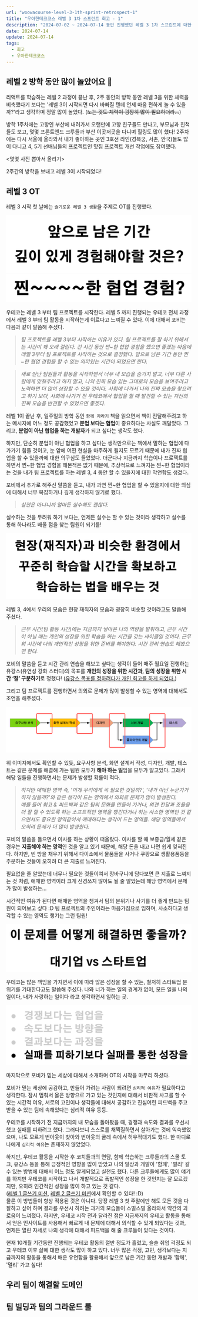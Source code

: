```yaml
---
url: "woowacourse-level-3-1th-sprint-retrospect-1"
title: "우아한테크코스 레벨 3 1차 스프린트 회고 - 1"
description: "2024-07-02 ~ 2024-07-14 동안 진행했던 레벨 3 1차 스프린트에 대한 회고입니다 :)"
date: 2024-07-14
update: 2024-07-14
tags:
  - 회고
  - 우아한테크코스
---
```


## 레벨 2 방학 동안 많이 놀았어요 🤩

리액트를 학습하는 레벨 2 과정이 끝난 후, 2주 동안의 방학 동안 레벨 3을 위한 체력을 비축했다기 보다는 '레벨 3이 시작되면 다시 바빠질 텐데 언제 마음 편하게 놀 수 있을까?'라고 생각하며 정말 많이 놀았다. (~~노는 것도 체력이 굉장히 많이 필요하더라...~~)

방학 1주차에는 고향인 부산에 내려가서 오랜만에 고향 친구들도 만나고, 부모님과 친척들도 보고, 몇몇 프론트엔드 크루들과 부산 이곳저곳을 다니며 힐링도 많이 했다! 2주차에는 다시 서울에 올라와서 내가 좋아하는 곳인 3호선 라인(경복궁, 서촌, 안국)들도 많이 다니고 4, 5기 선배님들의 프로젝트인 맛집 프로젝트 개선 작업에도 참여했다.

<몇몇 사진 뽑아서 올리기>

2주간의 방학을 보내고 레벨 3이 시작되었다!

## 레벨 3 OT

레벨 3 시작 첫 날에는 `슬기로운 레벨 3 생활`을 주제로 OT를 진행했다.

![](<Screenshot 2024-07-14 at 23.05.29.png>)
![](<Screenshot 2024-07-14 at 23.26.26.png>)

우테코는 레벨 3 부터 팀 프로젝트를 시작한다. 레벨 5 까지 진행되는 우테코 전체 과정에서 레벨 3 부터 팀 활동을 시작하는게 이르다고 느껴질 수 있다. 이에 대해서 포비는 다음과 같이 말씀해 주셨다.

> _팀 프로젝트를 레벨 3부터 시작하는 이유가 있다. 팀 프로젝트를 잘 하기 위해서는 시간이 꽤 오래 걸린다. 긴 시간 동안 찐~한 협업 경험을 했으면 좋겠는 마음에 레벨 3부터 팀 프로젝트를 시작하는 것으로 결정했다. 앞으로 남은 기간 동안 찐~한 협업 경험을 할 수 있는 의미있는 시간이 되었으면 한다._

> _새로 만난 팀원들과 활동을 시작하면서 너무 내 모습을 숨기지 말고, 너무 다른 사람에게 맞춰주려고 하지 말고, 나의 진짜 모습 있는 그대로의 모습을 보여주려고 노력하면 더 많이 성장할 수 있을 것이다. 사회에 나가서 나의 진짜 모습을 찾으려고 하기 보다, 사회에 나가기 전 우테코에서 협업을 할 때 발견할 수 있는 자신의 진짜 모습을 반견할 수 있었으면 좋겠다._

레벨 1이 끝난 후, 일주일의 방학 동안 `함께 자라기` 책을 읽으면서 책이 전달해주려고 하는 메시지에 어느 정도 공감했었고 **분업 보다는 협업**이 중요하다는 사실도 깨달았다. 그리고, **분업이 아닌 협업을 하는 개발자**가 되고 싶다는 생각도 했다.

하지만, 단순히 분업이 아닌 협업을 하고 싶다는 생각만으로는 책에서 말하는 협업에 다가가기 힘들 것이고, 눈 앞에 어떤 현실을 마주하게 될지도 모르기 때문에 내가 진짜 협업을 할 수 있을까에 대한 의구심도 들었었다. 더군다나 지금까지 학습이나 프로젝트를 하면서 찐~한 협업 경험을 해본적은 없기 때문에, 추상적으로 느껴지는 찐~한 협업이라는 것을 내가 팀 프로젝트를 하는 레벨 3, 4 동안 할 수 있을지에 대한 막연함도 생겼다.

포비께서 추가로 해주신 말씀을 듣고, 내가 과연 찐~한 협업을 할 수 있을지에 대한 의심에 대해서 너무 복잡하거나 깊게 생각하지 않기로 했다.

> _실전은 아니니까 얼마든 실수해도 괜찮다._

실수하는 것을 두려워 하기 보다는, 언제든 실수는 할 수 있는 것이라 생각하고 실수를 통해 하나라도 배울 점을 찾는 팀원이 되기를!

![](<Screenshot 2024-07-14 at 23.12.30-1.png>)

레벨 3, 4에서 우리의 모습은 현장 재직자의 모습과 굉장히 비슷할 것이라고도 말씀해 주셨다.

> _근무 시간(팀 활동 시간)에는 지금까지 쌓아온 나의 역량을 발휘하고, 근무 시간이 아닐 때는 개인의 성장을 위한 학습을 하는 시간을 갖는 싸이클일 것이다. 근무 외 시간에 나의 개인적인 성장을 위한 준비를 해야한다. 시간 관리 연습도 해봤으면 한다._

포비의 말씀을 듣고 시간 관리 연습을 해보고 싶다는 생각이 들어 매주 월요일 진행하는 유강스(유연성 강화 스터디)의 목표를 **개인의 성장을 위한 시간과, 팀의 성장을 위한 시간 ‘잘’ 구분하기**로 정했다! ([유강스 목표를 정하려다가 개인 회고를 하게 되었다.](https://hwinkr.github.io/2024-07-08/))

그리고 팀 프로젝트를 진행하면서 의외로 문제가 많이 발생할 수 있는 영역에 대해서도 조언을 해주셨다.

![역할과 책임이 명확하지 않은 영역들](<Screenshot 2024-07-14 at 23.42.42.png>)

위 이미지에서도 확인할 수 있듯, 요구사항 분석, 화면 설계서 작성, 디자인, 개발, 테스트는 같은 문제를 해결해 가는 팀원 모두가 **해야 하는 일**임을 모두가 알고있다. 그래서 해당 일들을 진행하면서는 문제가 발생할 확률이 적다.

> _하지만 애매한 영역 즉, '이게 우리에게 꼭 필요한 것일까?', '내가 아닌 누군가가 하지 않을까?'와 같은 생각이 드는 영역에서 의외로 문제가 많이 발생한다.  
> 예를 들어 회고 & 피드백과 같은 팀의 문화를 만들어 가거나, 의견 전달과 조율을 더 잘 할 수 있도록 하는 소프트적인 영역을 챙긴다거나 하는 사소한 영역인 것 같으면서도 중요한 영역같아서 애매하다는 생각이 드는 영역들. 해당 영역들에서 오히려 문제가 더 많이 발생한다._

포비의 말씀을 들으면서 이사를 하는 상황이 떠올랐다. 이사를 할 때 보증금/월세 같은 경우는 **지출해야 하는 영역**인 것을 알고 있기 때문에, 해당 돈을 내고 나면 쉽게 잊혀진다. 하지만, 빈 방을 채우기 위해서 다이소에서 물품들을 사거나 쿠팡으로 생활용품등을 주문하는 것들이 오히려 더 큰 지출로 느껴진다.

필요없을 줄 알았는데 너무나 필요한 것들이여서 장바구니에 담다보면 큰 지출로 느껴지는 것 처럼, 애매한 영역이라 크게 신경쓰지 않아도 될 줄 알았는데 해당 영역에서 문제가 많이 발생하는...

시간적인 여유가 된다면 애매한 영역을 챙겨서 팀의 분위기나 사기를 더 좋게 만드는 팀원이 되어보고 싶다 :D 팀 프로젝트의 주인이라는 마음가짐으로 임하며, 사소하다고 생각할 수 있는 영역도 챙기는 그런 팀원!

![](<Screenshot 2024-07-14 at 23.59.18.png>)

우테코는 많은 책임을 가지면서 이에 따라 많은 성장을 할 수 있는, 철저히 스타트업 분위기를 기대한다고도 말씀해 주셨다. 나와 너가 하는 일의 경계가 없이, 모든 일을 나의 일이다, 내가 사랑하는 일이다 라고 생각하면서 일하는 곳.

![](<Screenshot 2024-07-15 at 00.01.48.png>)

마지막으로 포비가 믿는 세상에 대해서 소개하며 OT의 시작을 마무리 하셨다.

포비가 믿는 세상에 공감하고, 만들어 가려는 사람이 되려면 `심리적 여유`가 필요하다고 생각한다. 잠시 멈춰서 옳은 방향으로 가고 있는 것인지에 대해서 비판적 사고를 할 수 있는 시간적 여유, 서로의 고민이나 생각들에 대해서 공감하고 진심어린 피드백을 주고 받을 수 있는 팀에 속해있다는 심리적 여유 등등.

우테코를 시작하기 전 지금까지의 내 모습을 돌아봤을 때, 경쟁과 속도와 결과를 우선시 했고 실패를 피하려고 했다. 그러다보니 스스로를 채찍질하면서 살아가는 것에 익숙했었으며, 나도 모르게 번아웃이 찾아와 번아웃의 굴레 속에서 허우적대기도 했다. 한 마디로 나에게 `심리적 여유`는 존재하지 않았었다.

하지만, 우테코 활동을 시작한 후 코치들과의 면담, 함께 학습하는 크루들과의 스몰 토크, 유강스 등을 통해 긍정적인 영향을 많이 받았고 나의 일상과 개발이 '함께', '멀리' 갈 수 있는 방법에 대해서 어느 정도 알게되었고 실천도 했다. 다른 크루들에게도 많이 얘기를 하지만 우테코를 시작하고 나서 개발적으로 폭발적인 성장을 한 것인지는 잘 모르겠지만, 오히려 인간적인 성장을 많이 하고 있는 것 같다.  
([레벨 1 글쓰기 미션](https://github.com/woowacourse/woowa-writing/pull/113), [레벨 2 글쓰기 미션](https://github.com/woowacourse/woowa-writing/pull/253)에서 확인할 수 있다! :D)  
물론 이 방법들이 항상 적용된 것은 아니다. 당장 레벨 3 첫 주말에만 해도 모든 것을 다 잘하고 싶어 하며 결과를 우선시 하려는 과거의 모습들이 스멀스멀 올라와서 약간의 괴로움이 느껴졌다. 하지만, 우테코 시작 전과 달라진 점은 지금까지의 우테코 활동을 통해서 얻은 인사이트를 사용해서 빠르게 내 문제에 대해서 의식할 수 있게 되었다는 것과, 언제든 열린 자세로 나의 생각에 대해서 피드백을 해 줄 크루들이 있다는 것이다.

현재 10개월 기간동안 진행되는 우테코 활동의 절반 정도가 흘렀고, 슬슬 취업 걱정도 되고 우테코 이후 삶에 대한 생각도 많이 하고 있다. 너무 많은 걱정, 고민, 생각보다는 지금까지의 활동을 통해서 배운 유연함을 활용해서 앞으로 남은 기간 동안 개발과 '함께', '멀리' 가고 싶다!

## 우리 팀이 해결할 도메인

## 팀 빌딩과 팀의 그라운드 룰
